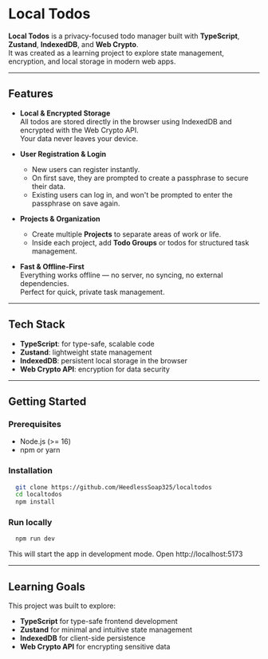 # Local Todos

**Local Todos** is a privacy-focused todo manager built with **TypeScript**, **Zustand**, **IndexedDB**, and **Web Crypto**.  
It was created as a learning project to explore state management, encryption, and local storage in modern web apps.

---

## Features

- **Local & Encrypted Storage**  
  All todos are stored directly in the browser using IndexedDB and encrypted with the Web Crypto API.  
  Your data never leaves your device.

- **User Registration & Login**  
  - New users can register instantly.  
  - On first save, they are prompted to create a passphrase to secure their data.  
  - Existing users can log in, and won't be prompted to enter the passphrase on save again.

- **Projects & Organization**  
  - Create multiple **Projects** to separate areas of work or life.  
  - Inside each project, add **Todo Groups** or todos for structured task management.

- **Fast & Offline-First**  
  Everything works offline — no server, no syncing, no external dependencies.  
  Perfect for quick, private task management.

---

## Tech Stack

- **TypeScript**: for type-safe, scalable code  
- **Zustand**: lightweight state management  
- **IndexedDB**: persistent local storage in the browser  
- **Web Crypto API**: encryption for data security  

---

## Getting Started

### Prerequisites
- Node.js (>= 16)
- npm or yarn

### Installation
```bash
  git clone https://github.com/HeedlessSoap325/localtodos
  cd localtodos
  npm install
```

### Run locally
```bash
  npm run dev
```

This will start the app in development mode.
Open http://localhost:5173

---

## Learning Goals

This project was built to explore:

- **TypeScript** for type-safe frontend development
- **Zustand** for minimal and intuitive state management
- **IndexedDB** for client-side persistence
- **Web Crypto API** for encrypting sensitive data